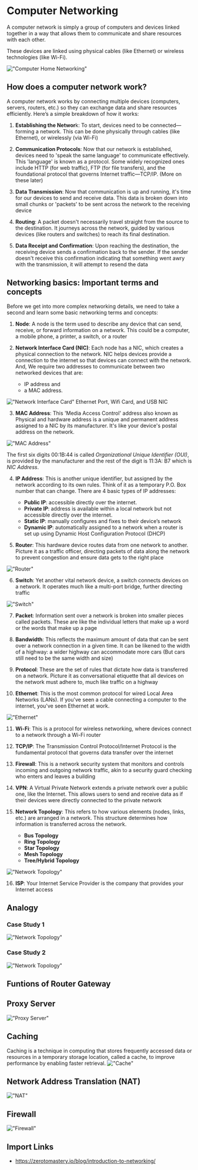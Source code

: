# Computer Networking

A computer network is simply a group of computers and devices linked together in a way that allows them to communicate and share resources with each other.

These devices are linked using physical cables (like Ethernet) or wireless technologies (like Wi-Fi).

!["Computer Home Networking"](../resources/images/home-computer-networking.webp)

## How does a computer network work?
A computer network works by connecting multiple devices (computers, servers, routers, etc.) so they can exchange data and share resources efficiently. Here’s a simple breakdown of how it works:

1. **Establishing the Networ**k: To start, devices need to be connected—forming a network. This can be done physically through cables (like Ethernet), or wirelessly (via Wi-Fi)

2. **Communication Protocols**: Now that our network is established, devices need to 'speak the same language' to communicate effectively. This 'language' is known as a protocol. Some widely recognized ones include HTTP (for web traffic), FTP (for file transfers), and the foundational protocol that governs Internet traffic—TCP/IP. (More on these later)

3. **Data Transmission**: Now that communication is up and running, it's time for our devices to send and receive data. This data is broken down into small chunks or 'packets' to be sent across the network to the receiving device

4. **Routing**: A packet doesn't necessarily travel straight from the source to the destination. It journeys across the network, guided by various devices (like routers and switches) to reach its final destination. 

5. **Data Receipt and Confirmation**: Upon reaching the destination, the receiving device sends a confirmation back to the sender. If the sender doesn't receive this confirmation indicating that something went awry with the transmission, it will attempt to resend the data


## Networking basics: Important terms and concepts

Before we get into more complex networking details, we need to take a second and learn some basic networking terms and concepts:

1. **Node**: A node is the term used to describe any device that can send, receive, or forward information on a network. This could be a computer, a mobile phone, a printer, a switch, or a router

2. **Network Interface Card (NIC)**: Each node has a NIC, which creates a physical connection to the network. NIC helps devices provide a connection to the internet so that devices can connect with the network. And, We require two addresses to communicate between two networked devices that are: 
    - IP address and 
    - a MAC address.

!["Network Interface Card"](../resources/images/NIC.png)
Ethernet Port, Wifi Card, and USB NIC

3. **MAC Address**: This 'Media Access Control' address also known as Physical and hardware address is a unique and permanent address assigned to a NIC by its manufacturer. It's like your device's postal address on the network.

!["MAC Address"](../resources/images/MAC.png)

The first six digits 00:1B:44 is called *Organizational Unique Identifier (OUI)*, is provided by the manufacturer and the rest of the digit is 11:3A: B7 which is *NIC Address*.

4. **IP Address**: This is another unique identifier, but assigned by the network according to its own rules. Think of it as a temporary P.O. Box number that can change. There are 4 basic types of IP addresses:
    - **Public IP**: accessible directly over the internet.
    - **Private IP**: address is available within a local network but not accessible directly over the internet.
    - **Static IP**: manually configures and fixes to their device’s network
    - **Dynamic IP**: automatically assigned to a network when a router is set up using Dynamic Host Configuration Protocol (DHCP)

5. **Router**: This hardware device routes data from one network to another. Picture it as a traffic officer, directing packets of data along the network to prevent congestion and ensure data gets to the right place

!["Router"](../resources/images/router.webp)

6. **Switch**: Yet another vital network device, a switch connects devices on a network. It operates much like a multi-port bridge, further directing traffic

!["Switch"](../resources/images/switch.webp)

7. **Packet**: Information sent over a network is broken into smaller pieces called packets. These are like the individual letters that make up a word or the words that make up a page

8. **Bandwidth**: This reflects the maximum amount of data that can be sent over a network connection in a given time. It can be likened to the width of a highway: a wider highway can accommodate more cars (But cars still need to be the same width and size)

9. **Protocol**: These are the set of rules that dictate how data is transferred on a network. Picture it as conversational etiquette that all devices on the network must adhere to, much like traffic on a highway

10. **Ethernet**: This is the most common protocol for wired Local Area Networks (LANs). If you've seen a cable connecting a computer to the internet, you've seen Ethernet at work.

!["Ethernet"](../resources/images/ethernet.webp)

11. **Wi-Fi**: This is a protocol for wireless networking, where devices connect to a network through a Wi-Fi router

12. **TCP/IP**: The Transmission Control Protocol/Internet Protocol is the fundamental protocol that governs data transfer over the internet

13. **Firewall**: This is a network security system that monitors and controls incoming and outgoing network traffic, akin to a security guard checking who enters and leaves a building

14. **VPN**: A Virtual Private Network extends a private network over a public one, like the Internet. This allows users to send and receive data as if their devices were directly connected to the private network

15. **Network Topology**: This refers to how various elements (nodes, links, etc.) are arranged in a network. This structure determines how information is transferred across the network.
    - **Bus Topology**
    - **Ring Topology**
    - **Star Topology**
    - **Mesh Topology**
    - **Tree/Hybrid Topology**

!["Network Topology"](../resources/images/types_of_network_topology.webp)


16. **ISP**: Your Internet Service Provider is the company that provides your Internet access


## Analogy

### Case Study 1
!["Network Topology"](../resources/images/nps1.png)

### Case Study 2
!["Network Topology"](../resources/images/nps2.png)


## Funtions of Router Gateway

## Proxy Server
!["Proxy Server"](../resources/images/proxy_server.png)


## Caching
Caching is a technique in computing that stores frequently accessed data or resources in a temporary storage location, called a cache, to improve performance by enabling faster retrieval.
!["Cache"](../resources/images/caching.png)

## Network Address Translation (NAT)
!["NAT"](../resources/images/nat.png)

## Firewall
!["Firewall"](../resources/images/firewall.png)

## Import Links
* https://zerotomastery.io/blog/introduction-to-networking/